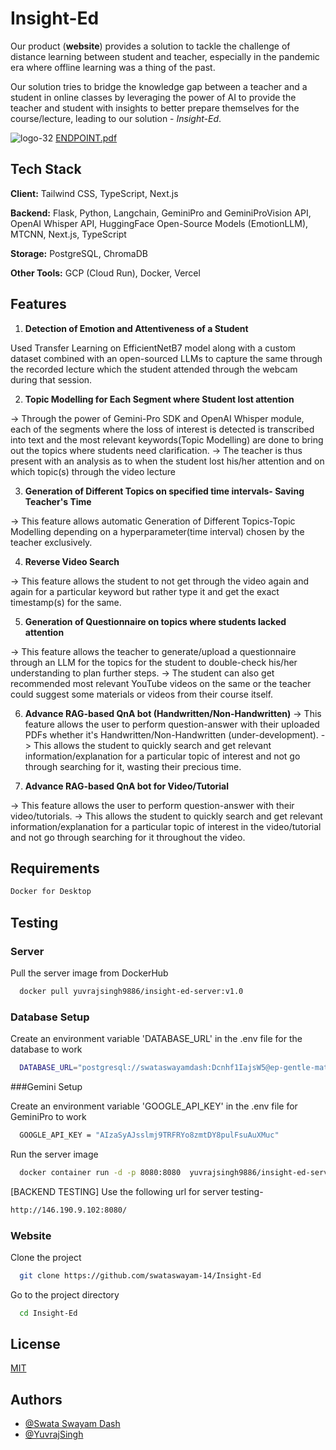 # Insight-Ed


Our product (**website**) provides a solution to tackle the challenge of distance learning between student and teacher, especially in the pandemic era where offline learning was a thing of the past.

Our solution tries to bridge the knowledge gap between a teacher and a student in online classes by leveraging the power of AI to provide the teacher and student with insights to better prepare themselves for the course/lecture, leading to our solution - *Insight-Ed*.


![logo-32](https://github.com/YuvrajSingh-mist/Insight-Ed/assets/141050962/c32ab628-141b-4439-814e-65002f504a5f)
[ENDPOINT.pdf](https://github.com/YuvrajSingh-mist/Insight-Ed/files/15175072/ENDPOINT.pdf)



## Tech Stack

**Client:** Tailwind CSS, TypeScript, Next.js

**Backend:** Flask, Python, Langchain,  GeminiPro and GeminiProVision API, OpenAI Whisper API, HuggingFace Open-Source Models (EmotionLLM), MTCNN, Next.js, TypeScript

**Storage:** PostgreSQL, ChromaDB

**Other Tools:** GCP (Cloud Run), Docker, Vercel

## Features

1. **Detection of Emotion and Attentiveness of a Student**

Used Transfer Learning on EfficientNetB7 model along with a custom dataset combined with an open-sourced LLMs to capture the same through the recorded lecture which the student attended through the webcam during that session.

2. **Topic Modelling for Each Segment where Student lost attention**

-> Through the power of Gemini-Pro SDK and OpenAI Whisper module, each of the segments where the loss of interest is detected is transcribed into text and the most relevant keywords(Topic Modelling) are done to bring out the topics where students need clarification.
-> The teacher is thus present with an analysis as to when the student lost his/her attention and on which topic(s) through the video lecture

3. **Generation of Different Topics on specified time intervals- Saving Teacher's Time**

-> This feature allows automatic Generation of Different Topics-Topic Modelling depending on a hyperparameter(time interval) chosen by the teacher exclusively.

4. **Reverse Video Search**

-> This feature allows the student to not get through the video again and again for a particular keyword but rather type it and get the exact timestamp(s) for the same.

5. **Generation of Questionnaire on topics where students lacked attention**

-> This feature allows the teacher to generate/upload a questionnaire through an LLM for the topics for the student to double-check his/her understanding to plan further steps.
-> The student can also get recommended most relevant YouTube videos on the same or the teacher could suggest some materials or videos from their course itself.

6. **Advance RAG-based QnA bot (Handwritten/Non-Handwritten)**
-> This feature allows the user to perform question-answer with their uploaded PDFs whether it's Handwritten/Non-Handwritten (under-development).
-> This allows the student to quickly search and get relevant information/explanation for a particular topic of interest and not go through searching for it, wasting their precious time.
   
7. **Advance RAG-based QnA bot for Video/Tutorial**

-> This feature allows the user to perform question-answer with their video/tutorials.
-> This allows the student to quickly search and get relevant information/explanation for a particular topic of interest in the video/tutorial and not go through searching for it throughout the video.
   
## Requirements


```bash
Docker for Desktop
```

## Testing

### Server

Pull the server image from DockerHub

```bash
  docker pull yuvrajsingh9886/insight-ed-server:v1.0
```

### Database Setup

Create an environment variable 'DATABASE_URL' in the .env file for the database to work

```bash
  DATABASE_URL="postgresql://swataswayamdash:Dcnhf1IajsW5@ep-gentle-math-a5z04t41.us-east-2.aws.neon.tech/Insight-Ed?sslmode=require"
```
###Gemini Setup

Create an environment variable 'GOOGLE_API_KEY' in the .env file for GeminiPro to work

```bash
  GOOGLE_API_KEY = "AIzaSyAJsslmj9TRFRYo8zmtDY8pulFsuAuXMuc"
```


Run the server image

```bash
  docker container run -d -p 8080:8080  yuvrajsingh9886/insight-ed-server:v1.0
```

[BACKEND TESTING] Use the following url for server testing-
```bash
http://146.190.9.102:8080/
```

### Website

Clone the project

```bash
  git clone https://github.com/swataswayam-14/Insight-Ed
```

Go to the project directory

```bash
  cd Insight-Ed
```



## License

[MIT](https://choosealicense.com/licenses/mit/)


## Authors


- [@Swata Swayam Dash](https://github.com/swataswayam-14)
- [@YuvrajSingh](https://github.com/YuvrajSingh-mist)


